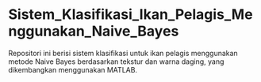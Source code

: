 # Sistem_Klasifikasi_Ikan_Pelagis_Menggunakan_Naive_Bayes
Repositori ini berisi sistem klasifikasi untuk ikan pelagis menggunakan metode Naive Bayes berdasarkan tekstur dan warna daging, yang dikembangkan menggunakan MATLAB.
